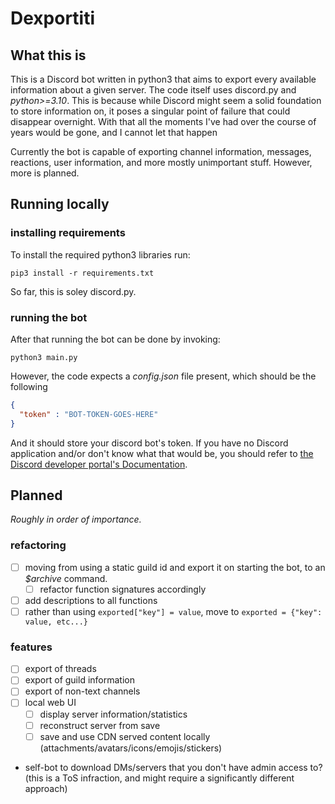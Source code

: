 # Dexportiti
## What this is
This is a Discord bot written in python3 that aims to export every available information about a given server. The code itself uses discord.py and *python>=3.10*. This is because while Discord might seem a solid foundation to store information on, it poses a singular point of failure that could disappear overnight. With that all the moments I've had over the course of years would be gone, and I cannot let that happen

Currently the bot is capable of exporting channel information, messages, reactions, user information, and more mostly unimportant stuff. However, more is planned.

## Running locally
### installing requirements
To install the required python3 libraries run:
```console
pip3 install -r requirements.txt
```
So far, this is soley discord.py.
### running the bot
After that running the bot can be done by invoking:
```console
python3 main.py
```
However, the code expects a *config.json* file present, which should be the following
```json
{
  "token" : "BOT-TOKEN-GOES-HERE"
}
```
And it should store your discord bot's token. If you have no Discord application and/or don't know what that would be, you should refer to [the Discord developer portal's Documentation](https://discord.com/developers/docs/intro).

## Planned
*Roughly in order of importance.*
### refactoring
- [ ] moving from using a static guild id and export it on starting the bot, to an *$archive* command.
  - [ ] refactor function signatures accordingly
- [ ] add descriptions to all functions
- [ ] rather than using `exported["key"] = value`, move to `exported = {"key": value, etc...}`
### features
- [ ] export of threads
- [ ] export of guild information
- [ ] export of non-text channels
- [ ] local web UI
  - [ ] display server information/statistics
  - [ ] reconstruct server from save
  - [ ] save and use CDN served content locally (attachments/avatars/icons/emojis/stickers)

* self-bot to download DMs/servers that you don't have admin access to? (this is a ToS infraction, and might require a significantly different approach)
